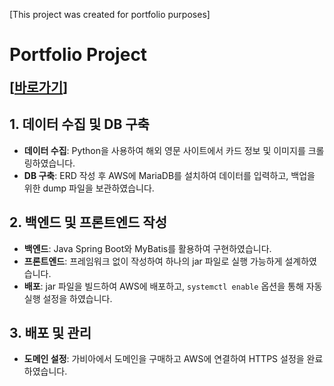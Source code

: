 [This project was created for portfolio purposes]

# Portfolio Project

<span style="font-size: 1.5em; font-weight: bold;">[<a href="https://ppocket.site">바로가기</a>]</span>

## 1. 데이터 수집 및 DB 구축
- **데이터 수집**: Python을 사용하여 해외 영문 사이트에서 카드 정보 및 이미지를 크롤링하였습니다.
- **DB 구축**: ERD 작성 후 AWS에 MariaDB를 설치하여 데이터를 입력하고, 백업을 위한 dump 파일을 보관하였습니다.

## 2. 백엔드 및 프론트엔드 작성
- **백엔드**: Java Spring Boot와 MyBatis를 활용하여 구현하였습니다.
- **프론트엔드**: 프레임워크 없이 작성하여 하나의 jar 파일로 실행 가능하게 설계하였습니다.
- **배포**: jar 파일을 빌드하여 AWS에 배포하고, `systemctl enable` 옵션을 통해 자동 실행 설정을 하였습니다.

## 3. 배포 및 관리
- **도메인 설정**: 가비아에서 도메인을 구매하고 AWS에 연결하여 HTTPS 설정을 완료하였습니다.
